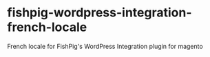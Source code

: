 fishpig-wordpress-integration-french-locale
===========================================

French locale for FishPig's WordPress Integration plugin for magento